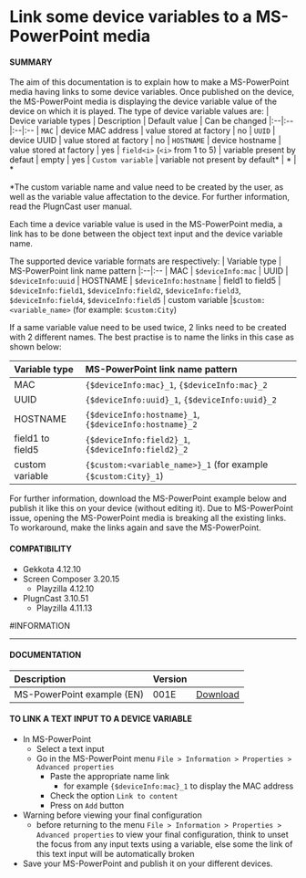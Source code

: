# Link some device variables to a MS-PowerPoint media

#### **SUMMARY**
The aim of this documentation is to explain how to make a MS-PowerPoint media having links to some device variables. Once published on the device, the MS-PowerPoint media is displaying the device variable value of the device on which it is played. The type of device variable values are:
| Device variable types                  | Description                      | Default value           | Can be changed
|:--|:--|:--|:--
| ```MAC```                              | device MAC address               | value stored at factory | no
| ```UUID```                             | device UUID                      | value stored at factory | no
| ```HOSTNAME```                         | device hostname                  | value stored at factory | yes
| ```field<i>``` (```<i>``` from 1 to 5) | variable present by defaut       | empty                   | yes
| ```Custom variable```                  | variable not present by default* | *                       | *

*The custom variable name and value need to be created by the user, as well as the variable value affectation to the device. For further information, read the PlugnCast user manual.

Each time a device variable value is used in the MS-PowerPoint media, a link has to be done between the object text input and the device variable name.

The supported device variable formats are respectively:
| Variable type | MS-PowerPoint link name pattern
|:--|:--
| MAC | ```$deviceInfo:mac```
| UUID | ```$deviceInfo:uuid```
| HOSTNAME | ```$deviceInfo:hostname```
| field1 to field5 | ```$deviceInfo:field1```, ```$deviceInfo:field2```, ```$deviceInfo:field3```, ```$deviceInfo:field4```, ```$deviceInfo:field5```
| custom variable |```$custom:<variable_name>``` (for example: ```$custom:City```)

If a same variable value need to be used twice, 2 links need to be created with 2 different names. The best practise is to name the links in this case as shown below:

| Variable type    | MS-PowerPoint link name pattern
|:--|:--
| MAC              | ```{$deviceInfo:mac}_1```, ```{$deviceInfo:mac}_2```
| UUID             | ```{$deviceInfo:uuid}_1```, ```{$deviceInfo:uuid}_2```
| HOSTNAME         | ```{$deviceInfo:hostname}_1```, ```{$deviceInfo:hostname}_2```
| field1 to field5 | ```{$deviceInfo:field2}_1```, ```{$deviceInfo:field2}_2```
| custom variable  | ```{$custom:<variable_name>}_1``` (for example ```{$custom:City}_1```)

For further information, download the MS-PowerPoint example below and publish it like this on your device (without editing it).
Due to MS-PowerPoint issue, opening the MS-PowerPoint media is breaking all the existing links. To workaround, make the links again and save the MS-PowerPoint.

#### **COMPATIBILITY**
- Gekkota 4.12.10
- Screen Composer 3.20.15
	- Playzilla 4.12.10
- PlugnCast 3.10.51
	- Playzilla 4.11.13

#INFORMATION
***********************************************************************
#### **DOCUMENTATION**
| Description                                                                      | Version |                 |
| :------------------------------------------------------------------------------- | :-------| :-------------- |
| MS-PowerPoint example (EN)                              | 001E    | [Download](https://github.com/innes-labs/archives/blob/main/downloads/application-notes/tools/powerpoint_variable_example-001E.pptx) |
#### **TO LINK A TEXT INPUT TO A DEVICE VARIABLE**
- In MS-PowerPoint
	- Select a text input
	- Go in the MS-PowerPoint menu ```File > Information > Properties > Advanced properties```
		- Paste the appropriate name link
			- for example ```{$deviceInfo:mac}_1``` to display the MAC address
		- Check the option ```Link to content```
		- Press on ```Add``` button
- Warning before viewing your final configuration
	- before returning to the menu ```File > Information > Properties > Advanced properties``` to view your final configuration, think to unset the focus from any input texts using a variable, else some the link of this text input will be automatically broken
- Save your MS-PowerPoint and publish it on your different devices.


